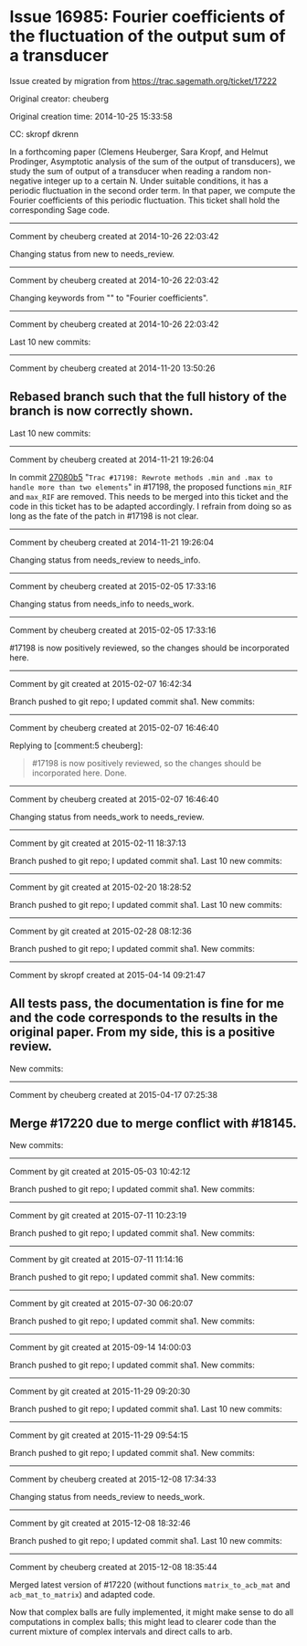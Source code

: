 # Issue 16985: Fourier coefficients of the fluctuation of the output sum of a transducer

Issue created by migration from https://trac.sagemath.org/ticket/17222

Original creator: cheuberg

Original creation time: 2014-10-25 15:33:58

CC:  skropf dkrenn

In a forthcoming paper (Clemens Heuberger, Sara Kropf, and Helmut Prodinger, Asymptotic analysis of the sum of the output of transducers), we study the sum of output of a transducer when reading a random non-negative integer up to a certain N. Under suitable conditions, it has a periodic fluctuation in the second order term. In that paper, we compute the Fourier coefficients of this periodic fluctuation. This ticket shall hold the corresponding Sage code.


---

Comment by cheuberg created at 2014-10-26 22:03:42

Changing status from new to needs_review.


---

Comment by cheuberg created at 2014-10-26 22:03:42

Changing keywords from "" to "Fourier coefficients".


---

Comment by cheuberg created at 2014-10-26 22:03:42

Last 10 new commits:


---

Comment by cheuberg created at 2014-11-20 13:50:26

Rebased branch such that the full history of the branch is now correctly shown.
----
Last 10 new commits:


---

Comment by cheuberg created at 2014-11-21 19:26:04

In commit [27080b5](http://git.sagemath.org/sage.git/commit/?id=27080b5dc54b5b4183f4ebe947b21efd45416ebf) "`Trac #17198: Rewrote methods .min and .max to handle more than two elements`" in #17198, the proposed functions `min_RIF` and `max_RIF` are removed. This needs to be merged into this ticket and the code in this ticket has to be adapted accordingly. I refrain from doing so as long as the fate of the patch in #17198 is not clear.


---

Comment by cheuberg created at 2014-11-21 19:26:04

Changing status from needs_review to needs_info.


---

Comment by cheuberg created at 2015-02-05 17:33:16

Changing status from needs_info to needs_work.


---

Comment by cheuberg created at 2015-02-05 17:33:16

#17198 is now positively reviewed, so the changes should be incorporated here.


---

Comment by git created at 2015-02-07 16:42:34

Branch pushed to git repo; I updated commit sha1. New commits:


---

Comment by cheuberg created at 2015-02-07 16:46:40

Replying to [comment:5 cheuberg]:
> #17198 is now positively reviewed, so the changes should be incorporated here.
Done.


---

Comment by cheuberg created at 2015-02-07 16:46:40

Changing status from needs_work to needs_review.


---

Comment by git created at 2015-02-11 18:37:13

Branch pushed to git repo; I updated commit sha1. Last 10 new commits:


---

Comment by git created at 2015-02-20 18:28:52

Branch pushed to git repo; I updated commit sha1. Last 10 new commits:


---

Comment by git created at 2015-02-28 08:12:36

Branch pushed to git repo; I updated commit sha1. New commits:


---

Comment by skropf created at 2015-04-14 09:21:47

All tests pass, the documentation is fine for me and the code corresponds to the results in the original paper. From my side, this is a positive review.
----
New commits:


---

Comment by cheuberg created at 2015-04-17 07:25:38

Merge #17220 due to merge conflict with #18145.
----
New commits:


---

Comment by git created at 2015-05-03 10:42:12

Branch pushed to git repo; I updated commit sha1. New commits:


---

Comment by git created at 2015-07-11 10:23:19

Branch pushed to git repo; I updated commit sha1. New commits:


---

Comment by git created at 2015-07-11 11:14:16

Branch pushed to git repo; I updated commit sha1. New commits:


---

Comment by git created at 2015-07-30 06:20:07

Branch pushed to git repo; I updated commit sha1. New commits:


---

Comment by git created at 2015-09-14 14:00:03

Branch pushed to git repo; I updated commit sha1. New commits:


---

Comment by git created at 2015-11-29 09:20:30

Branch pushed to git repo; I updated commit sha1. Last 10 new commits:


---

Comment by git created at 2015-11-29 09:54:15

Branch pushed to git repo; I updated commit sha1. New commits:


---

Comment by cheuberg created at 2015-12-08 17:34:33

Changing status from needs_review to needs_work.


---

Comment by git created at 2015-12-08 18:32:46

Branch pushed to git repo; I updated commit sha1. Last 10 new commits:


---

Comment by cheuberg created at 2015-12-08 18:35:44

Merged latest version of #17220 (without functions `matrix_to_acb_mat` and `acb_mat_to_matrix`) and adapted code.

Now that complex balls are fully implemented, it might make sense to do all computations in complex balls; this might lead to clearer code than the current mixture of complex intervals and direct calls to arb.
